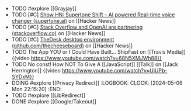 - TODO #explore [[Grayjay]]
- TODO [#C] [Show HN: Supertone Shift – AI powered Real-time voice changer (supertone.ai)](https://news.ycombinator.com/item?id=40271706) on [[Hacker News]]
- TODO [#C] [Stack Overflow and OpenAI are partnering (stackoverflow.co)](https://news.ycombinator.com/item?id=40274371) on [[Hacker News]]
- TODO [#C] [TheDesk desktop environment (github.com/thecheeseboard)](https://news.ycombinator.com/item?id=40267559) on [[Hacker News]]
- TODO The App YOU or I Could Have Built... ShipFast on [[Travis Media]]
  {{video https://www.youtube.com/watch?v=68N5XMJWh88}}
- TODO No const! How NOT To Give A [[JavaScript]] [[Talk]] on [[Jack Herrington]]
  {{video https://www.youtube.com/watch?v=UiUPb-SYDxM}}
- DOING #explore [[Privacy Redirect]]
  :LOGBOOK:
  CLOCK: [2024-05-06 Mon 22:15:20]
  :END:
- TODO #explore [[LibRedirect]]
- DONE #explore [[Google/Takeout]]